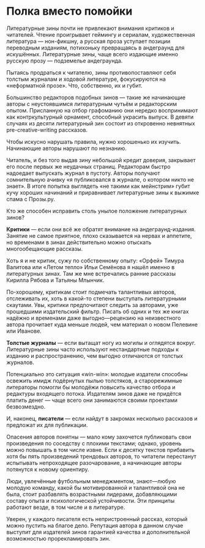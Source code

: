 
# Полка вместо помойки

Литературные зины почти не привлекают внимания критиков и читателей. Чтение проигрывает геймингу и сериалам, художественная литература — нон-фикшну, а русская проза уступает позиции переводным изданиям, потихоньку превращаясь в андеграунд для искушённых.  Литературные зины, чаще всего издающие именно русскую прозу — подземелье андеграунда.

Пытаясь продраться к читателю, зины противопоставляют себя толстым журналам и ходовой литературе, фокусируются на «неформатной прозе». Что, собственно, их и губит. 

Большинство редакторов подобных зинов — такие же начинающие авторы с неустоявшимся литературным чутьём и редакторским опытом. Присланную на отбор графоманию они нередко воспринимают как контркультурный орнамент, способный украсить выпуск. В девяти случаях из десяти литературный зин состоит из откровенно невнятных pre-creative-writing рассказов.

Чтобы искусно нарушать правила, нужно хорошенько их изучить. Начинающие авторы нарушают по незнанию.

Читатель, и без того выдав зину небольшой кредит доверия, закрывает его после первых же неудачных страниц. Редакторам быстро надоедает выпускать журнал в пустоту. Авторы получают сомнительную ачивку «я публиковался в журнале, о котором никто не знает». В итоге попытка выглядеть «не такими как мейнстрим» губит кучу хороших начинаний и приравнивает литературные зины к выжимке спама с Прозы.ру.

Кто же способен исправить столь унылое положение литературных зинов?

**Критики** — если они всё же обратят внимание на андеграунд-издания.  Занятие не самое приятное, плохо сказывается на нервах и аппетите, но временами в зинах действительно можно отыскать многообещающие рассказы.

Хоть я и не критик, сужу по собственному опыту: «Орфей» Тимура Валитова или «Летом тепло» Ильи Семёнова я нашёл именно в литературных зинах. Там же мне встречались ранние рассказы Кирилла Рябова и Татьяны Млынчик.

По-хорошему, критикам стоит подмечать талантливых авторов, отслеживать их, хоть в какой-то степени выступать литературными скаутами. Увы, критики предпочитают следить за авторами, уже прошедшими издательский фильтр. Писать об одних и тех же книгах надёжно и временами даже выгодно—рецензию на неизвестного автора прочитает куда меньше людей, чем материал о новом Пелевине или Иванове.

**Толстые журналы** — если вытащат ногу из могилы и оглядятся вокруг. Литературные зины часто используют нестандартные подходы к изданию и распространению, чем выгодно отличаются от толстых журналов.

Потенциально это ситуация «win-win»: молодые издатели способны освежить имидж подёрнутых пылью толстяков, а старорежимные литераторы помогли бы молодёжи повысить качество отбора и редактуры входящего потока.  Издателям зинов даже не придётся платить денег — чаще всего они занимаются своими проектами безвозмездно.

И, наконец, **писатели** — если найдут в закромах несколько рассказов и предложат их для публикации.

Опасения авторов понятны — мало кому захочется публиковать свои произведения по соседству с плохими текстами; однако, уровень можно повышать в том числе извне. Если к десятку текстов прибавить хотя бы пять произведений трендовых авторов, то читатели перестанут испытывать непроходящее разочарование, а начинающие авторы потянутся к новому ориентиру.

Люди, увлечённые футбольным менеджментом, знают—любую молодую команду, какой бы мотивированной и талантливой она не была, стоит разбавлять возрастными лидерами, добавляющими составу опыта и психологической устойчивости. Эти принципы работают везде, в том числе и в литературе.

Уверен, у каждого писателя есть непристроенный рассказ, который можно пустить на благое дело. Репутация автора в данном случае выступит для издателей зинов гарантией качества и дополнительной возможностью прорекламировать зин.